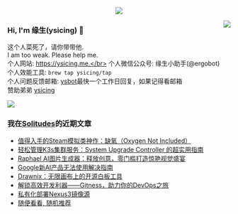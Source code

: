 <p align="center">
    <img align="center" src="https://github-profile-trophy.vercel.app/?username=ysicing&title=Star,Follower,Commit,Issue" style="max-width:100%;">
</p>

<img align="right" src="https://github-readme-stats.vercel.app/api?username=ysicing&show_icons=true&icon_color=805AD5&text_color=718096&bg_color=ffffff&hide_title=true" />


### Hi, I'm 缘生(ysicing) 👋

<!--
**ysicing/ysicing** is a ✨ _special_ ✨ repository because its `README.md` (this file) appears on your GitHub profile.

Here are some ideas to get you started:

- 🔭 I’m currently working on ...
- 🌱 I’m currently learning ...
- 👯 I’m looking to collaborate on ...
- 🤔 I’m looking for help with ...
- 💬 Ask me about ...
- 📫 How to reach me: ...
- 😄 Pronouns: ...
- ⚡ Fun fact: ...
- 🌈 I'm currently working on ... 😎
- 🐳 I’m currently learning go\k8s source code. 😅
- 🤔 I'm thinking about how to make more more money 😁.
- 💬 Ask me about `lao biao`
- 📫 How to reach me: mail [i@ysicing.me](mailto:i@ysicing.me) or blog [ysicing.me](https://ysicing.me) 
- sponsor: [ysicing](https://afdian.net/@ysicing)

-->

这个人菜死了，请你带带他.</br>
I am too weak. Please help me.</br>
个人网站: https://ysicing.me.</br>
个人微信公众号: 缘生小助手(@ergobot)</br>
个人效能工具: `brew tap ysicing/tap`</br>
个人问题反馈邮箱:  [ysbot](mailto:ysbot@12306.work)最快一个工作日回复，如果记得看邮箱</br>
赞助弟弟 [ysicing](https://sponsor.ysicing.net/)

![](https://komarev.com/ghpvc/?username=ysicing&color=green)

<!--events start -->

### 我在[Solitudes](https://ysicing.me)的近期文章

*  [值得入手的Steam模拟类神作：缺氧（Oxygen Not Included）](https://blog.ysicing.net/steam/oxygen-not-included/v1)
*  [轻松管理K3s集群服务：System Upgrade Controller 的超实用指南](https://blog.ysicing.net/k3s/system-upgrade-controller/v1)
*  [Raphael AI图片生成器：释放创意，零门槛打造惊艳视觉盛宴](https://blog.ysicing.net/recommend/raphael-app/v1)
*  [Google新AI产品无法使用解决指南](https://blog.ysicing.net/fake-google-ai/v1)
*  [Drawnix：无限画布上的开源白板工具](https://blog.ysicing.net/tools/drawnix/v1)
*  [解锁高效开发利器——Gitness，助力你的DevOps之旅](https://blog.ysicing.net/tools/gitness/v1)
*  [私有化部署Nexus3镜像源](https://blog.ysicing.net/tools/nexus3/v1)
*  [随便看看, 随机推荐](https://ysicing.me/random/)


<!--events end -->
